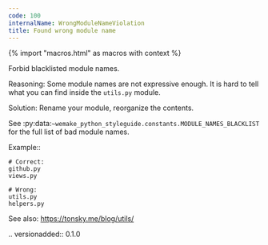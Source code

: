 ```yaml
---
code: 100
internalName: WrongModuleNameViolation
title: Found wrong module name
---
```


{% import "macros.html" as macros with context %}


Forbid blacklisted module names.

Reasoning:
    Some module names are not expressive enough.
    It is hard to tell what you can find inside the ``utils.py`` module.

Solution:
    Rename your module, reorganize the contents.

See
:py:data:`~wemake_python_styleguide.constants.MODULE_NAMES_BLACKLIST`
for the full list of bad module names.

Example::

    # Correct:
    github.py
    views.py

    # Wrong:
    utils.py
    helpers.py

See also:
    https://tonsky.me/blog/utils/

.. versionadded:: 0.1.0